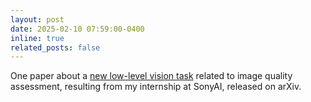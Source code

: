```yaml
---
layout: post
date: 2025-02-10 07:59:00-0400
inline: true
related_posts: false
---
```


One paper about a <a href="https://arxiv.org/abs/2502.06476">new low-level vision task</a> related to image quality assessment, resulting from my internship at SonyAI, released on arXiv.